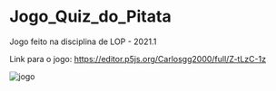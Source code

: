 # Jogo_Quiz_do_Pitata
Jogo feito na disciplina de LOP - 2021.1

Link para o jogo:
https://editor.p5js.org/Carlosgg2000/full/Z-tLzC-1z

![jogo](/imagens/fundoTela.png)
